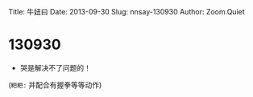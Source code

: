 Title: 牛妞曰
Date: 2013-09-30
Slug: nnsay-130930
Author: Zoom.Quiet


# 130930

- 哭是解决不了问题的！

(`粑粑:` 并配合有握拳等等动作)
